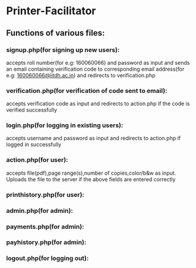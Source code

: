 # Printer-Facilitator
## Functions of various files:
### signup.php(for signing up new users): 
accepts roll number(for e.g: 160060066) and password as input and sends an email containing verification code to corresponding email address(for e.g: 160060066@iitdh.ac.in) and redirects to verification.php
### verification.php(for verification of code sent to email): 
accepts verification code as input and redirects to action.php if the code is verified successfully
### login.php(for logging in existing users): 
accepts username and password as input and redirects to action.php if logged in successfully
### action.php(for user): 
accepts file(pdf),page range(s),number of copies,color/b&w as input. Uploads the file to the server if the above fields are entered correctly
### printhistory.php(for user):

### admin.php(for admin):

### payments.php(for admin):

### payhistory.php(for admin):

### logout.php(for logging out):

